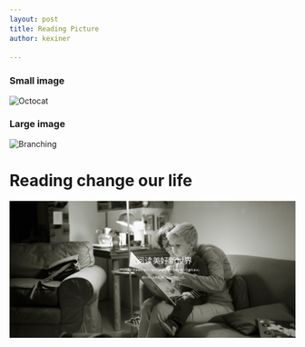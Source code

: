 ```yaml
---
layout: post
title: Reading Picture
author: kexiner

---
```



### Small image

![Octocat](https://github.githubassets.com/images/icons/emoji/octocat.png)

### Large image

![Branching](https://guides.github.com/activities/hello-world/branching.png)







# Reading change our life

![reading](https://raw.githubusercontent.com/kexinerchen/kexinerchen.github.io/master/_posts/assets/reading.png)


